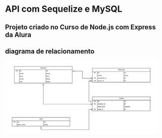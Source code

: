  # API com Sequelize e MySQL

## Projeto criado no Curso de Node.js com Express da Alura

## diagrama de relacionamento

<img src="./DiagramaRelacional.png" width="500" />
